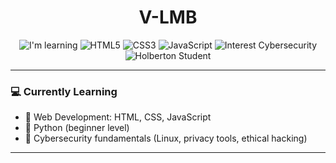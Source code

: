 <h1 align="center">V-LMB </h1>

<p align="center">
  <img src="https://img.shields.io/badge/I’m%20Learning-green" alt="I'm learning" />
  <img src="https://img.shields.io/badge/HTML-orange?logo=html5" alt="HTML5" />
  <img src="https://img.shields.io/badge/CSS-blue?logo=css3" alt="CSS3" />
  <img src="https://img.shields.io/badge/JavaScript-yellow?logo=javascript" alt="JavaScript" />
  <img src="https://img.shields.io/badge/interest-Cybercsercurity-purple" alt="Interest Cybersecurity" />
  <img src="https://img.shields.io/badge/Holberton%20Student-red" alt="Holberton Student" />
</p>

---

### 💻 Currently Learning

- 🧱 Web Development: HTML, CSS, JavaScript
- 🐍 Python (beginner level)
- 🔐 Cybersecurity fundamentals (Linux, privacy tools, ethical hacking)

---
